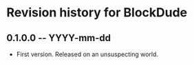 # Revision history for BlockDude

## 0.1.0.0  -- YYYY-mm-dd

* First version. Released on an unsuspecting world.

